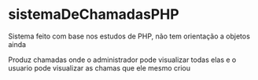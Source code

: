 # sistemaDeChamadasPHP
Sistema feito com base nos estudos de PHP, não tem orientação a objetos ainda

Produz chamadas onde o administrador pode visualizar todas elas e o usuario pode visualizar as chamas que ele mesmo criou
